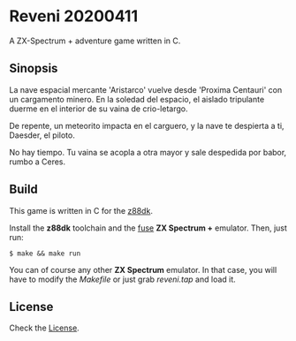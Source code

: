 # Reveni 20200411
A ZX-Spectrum + adventure game written in C.

## Sinopsis
La nave espacial mercante 'Aristarco' vuelve desde 'Proxima Centauri' con un cargamento minero.
En la soledad del espacio, el aislado tripulante duerme en el interior de su vaina de crio-letargo.

De repente, un meteorito impacta en el carguero, y la nave te despierta a ti, Daesder, el piloto.

No hay tiempo. Tu vaina se acopla a otra mayor y sale despedida por babor, rumbo a Ceres.

## Build

This game is written in C for the [z88dk](http://z88dk.org).

Install the **z88dk** toolchain and the [fuse](https://sourceforge.net/projects/fuse-emulator/) **ZX Spectrum +** emulator. Then, just run:

 ```
 $ make && make run
 ```
 
 You can of course any other **ZX Spectrum** emulator. In that case, you will have to modify the *Makefile* or just grab *reveni.tap* and load it.
 
 ## License
 
 Check the [License](https://github.com/Baltasarq/reveni/blob/master/LICENSE).
 
